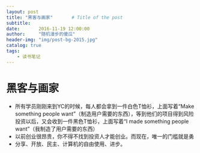 ```yaml
---
layout: post
title: "黑客与画家"       # Title of the post
subtitle:
date:       2016-11-19 12:00:00
author:     "随机漫步的傻瓜"
header-img: "img/post-bg-2015.jpg"
catalog: true
tags:
    - 读书笔记
---
```


# 黑客与画家

- 所有学员刚刚来到YC的时候，每人都会拿到一件白色T恤衫，上面写着“Make something people want”（制造用户需要的东西），等到他们的项目得到风险投资以后，又会收到一件黑色T恤衫，上面写着“I made something people want”（我制造了用户需要的东西）
- 以前创业很昂贵，你不得不找到投资人才能创业。而现在，唯一的门槛就是勇
- 分享、开放、民主、计算机的自由使用、进步。
